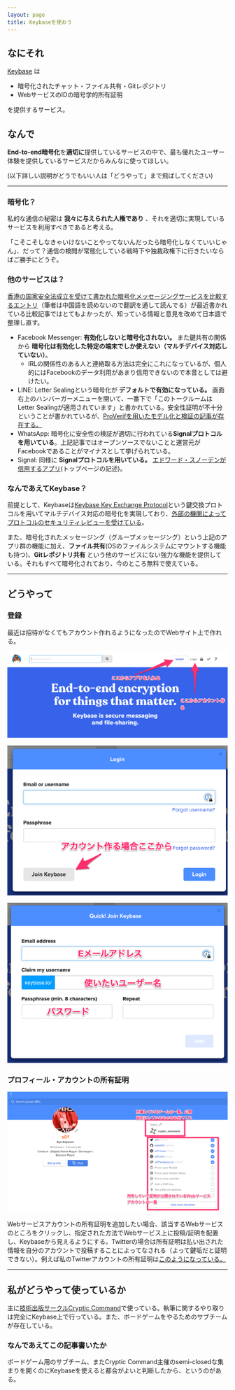 ```yaml
---
layout: page
title: Keybaseを使おう
---
```


## なにそれ

[Keybase](https://keybase.io/) は

- 暗号化されたチャット・ファイル共有・Gitレポジトリ
- WebサービスのIDの暗号学的所有証明

を提供するサービス。

## なんで

**End-to-end暗号化**を**適切に**提供しているサービスの中で、最も優れたユーザー体験を提供しているサービスだからみんなに使ってほしい。

(以下詳しい説明がどうでもいい人は「どうやって」まで飛ばしてください)

----

### 暗号化？

私的な通信の秘密は **我々に与えられた人権であり** 、それを適切に実現しているサービスを利用すべきであると考える。

「こそこそしなきゃいけないことやってないんだったら暗号化しなくていいじゃん」、だって？通信の検閲が常態化している戦時下や独裁政権下に行きたいならばご勝手にどうぞ。

### 他のサービスは？

[香港の国家安全法成立を受けて書かれた暗号化メッセージングサービスを比較するエントリ](https://medium.com/@thehacksbetweenus/%E5%9C%8B%E5%AE%89%E6%B3%95%E9%80%9A%E9%81%8E-%E5%85%A8%E6%B0%91%E5%8F%8D%E7%9B%A3%E6%8E%A7-%E5%B8%B8%E7%94%A8%E9%80%9A%E8%A8%8A%E8%BB%9F%E9%AB%94%E5%93%AA%E5%80%8B%E6%9C%80%E5%AE%89%E5%85%A8-c85b642649e1)（筆者は中国語を読めないので翻訳を通して読んでる）が最近書かれている比較記事ではとてもよかったが、知っている情報と意見を改めて日本語で整理し直す。

- Facebook Messenger: **有効化しないと暗号化されない。** また鍵共有の関係から **暗号化は有効化した特定の端末でしか使えない（マルチデバイス対応していない）**。
    - IRLの関係性のある人と連絡取る方法は完全にこれになっているが、個人的にはFacebookのデータ利用があまり信用できないので本音としては避けたい。
- LINE: Letter Sealingという暗号化が **デフォルトで有効になっている。** 画面右上のハンバーガーメニューを開いて、一番下で「このトークルームはLetter Sealingが適用されています」と書かれている。安全性証明が不十分ということが書かれているが、[ProVerifを用いたモデル化と検証の記事が存在する。](https://lepidum.co.jp/blog/2018-10-26/line-proverif/)
- WhatsApp: 暗号化に安全性の検証が適切に行われている**Signalプロトコルを用いている**。上記記事ではオープンソースでないことと運営元がFacebookであることがマイナスとして挙げられている。
- Signal: 同様に **Signalプロトコルを用いている。** [エドワード・スノーデンが信用するアプリ](https://signal.org/ja/)(トップページの記述)。

### なんであえてKeybase？

前提として、Keybaseは[Keybase Key Exchange Protocol](https://book.keybase.io/docs/crypto/key-exchange)という鍵交換プロトコルを用いてマルチデバイス対応の暗号化を実現しており、[外部の機関によってプロトコルのセキュリティレビューを受けている](https://keybase.io/docs-assets/blog/NCC_Group_Keybase_KB2018_Public_Report_2019-02-27_v1.3.pdf)。

また、暗号化されたメッセージング（グループメッセージング）という上記のアプリ群の機能に加え、**ファイル共有**(OSのファイルシステムにマウントする機能も持つ)、**Gitレポジトリ共有** という他のサービスにない強力な機能を提供している。それもすべて暗号化されており、今のところ無料で使えている。

----

## どうやって

### 登録

最近は招待がなくてもアカウント作れるようになったのでWebサイト上で作れる。

![](../assets/keybase-top.png)

![](../assets/keybase-login.png)

![](../assets/keybase-create-account.png)

### プロフィール・アカウントの所有証明

![](../assets/keybase-profile.png)

Webサービスアカウントの所有証明を追加したい場合、該当するWebサービスのところをクリックし、指定された方法でWebサービス上に投稿/証明を配置し、Keybaseから見えるようにする。Twitterの場合は所有証明は払い出された情報を自分のアカウントで投稿することによってなされる（よって鍵垢だと証明できない）。例えば私のTwitterアカウントの所有証明は[このようになっている。](https://twitter.com/s01/status/870441358372216833)

----

## 私がどうやって使っているか

主に[技術出版サークルCryptic Command](https://cryptic-command.net/)で使っている。執筆に関するやり取りは完全にKeybase上で行っている。また、ボードゲームをやるためのサブチームが存在している。

### なんであえてこの記事書いたか

ボードゲーム用のサブチーム、またCryptic Command主催のsemi-closedな集まりを開くのにKeybaseを使えると都合がよいと判断したから、というのがある。
